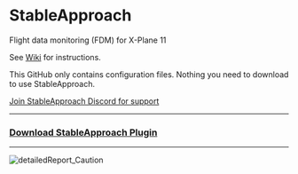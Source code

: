 # StableApproach
Flight data monitoring (FDM) for X-Plane 11 

See [Wiki](https://github.com/Clamb94/StableApproach/wiki) for instructions.

This GitHub only contains configuration files. Nothing you need to download to use StableApproach.

[Join StableApproach Discord for support](https://discord.gg/XXsmTcMcWV) 

---

### [Download StableApproach Plugin](https://github.com/Clamb94/StableApproach/releases)

---

![detailedReport_Caution](https://user-images.githubusercontent.com/17512695/137489331-d239160e-2306-4d6b-8edf-3a9072cd05ab.PNG)
